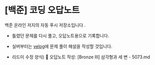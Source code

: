 # [백준] 코딩 오답노트
백준 온라인 저지의 자동 푸시 저장소입니다 .


- 틀렸던 문제를 다시 풀고, 오답노트용으로 기록합니다.

- 실버부터는 [velog](https://velog.io/@nomad1jin/posts)에 문제 풀이 해설을 작성할 것입니다.

- 리드미 수정 양식) 📝 오답노트 작성: [Bronze III] 삼각형과 세 변 - 5073.md
